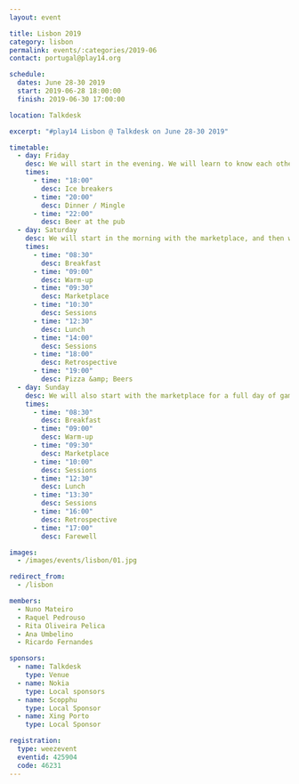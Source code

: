 ```yaml
---
layout: event

title: Lisbon 2019
category: lisbon
permalink: events/:categories/2019-06
contact: portugal@play14.org

schedule:
  dates: June 28-30 2019
  start: 2019-06-28 18:00:00
  finish: 2019-06-30 17:00:00

location: Talkdesk

excerpt: "#play14 Lisbon @ Talkdesk on June 28-30 2019"

timetable:
  - day: Friday
    desc: We will start in the evening. We will learn to know each other and share a nice dinner all together.
    times:
      - time: "18:00"
        desc: Ice breakers
      - time: "20:00"
        desc: Dinner / Mingle
      - time: "22:00"
        desc: Beer at the pub
  - day: Saturday
    desc: We will start in the morning with the marketplace, and then we will play games all day long.
    times:
      - time: "08:30"
        desc: Breakfast
      - time: "09:00"
        desc: Warm-up
      - time: "09:30"
        desc: Marketplace
      - time: "10:30"
        desc: Sessions
      - time: "12:30"
        desc: Lunch
      - time: "14:00"
        desc: Sessions
      - time: "18:00"
        desc: Retrospective
      - time: "19:00"
        desc: Pizza &amp; Beers
  - day: Sunday
    desc: We will also start with the marketplace for a full day of games. Whoever needs to catch a plane can leave earlier.
    times:
      - time: "08:30"
        desc: Breakfast
      - time: "09:00"
        desc: Warm-up
      - time: "09:30"
        desc: Marketplace
      - time: "10:00"
        desc: Sessions
      - time: "12:30"
        desc: Lunch
      - time: "13:30"
        desc: Sessions
      - time: "16:00"
        desc: Retrospective
      - time: "17:00"
        desc: Farewell

images:
  - /images/events/lisbon/01.jpg

redirect_from:
  - /lisbon

members:
  - Nuno Mateiro
  - Raquel Pedrouso
  - Rita Oliveira Pelica
  - Ana Umbelino
  - Ricardo Fernandes

sponsors:
  - name: Talkdesk
    type: Venue
  - name: Nokia
    type: Local sponsors
  - name: Scopphu
    type: Local Sponsor
  - name: Xing Porto
    type: Local Sponsor

registration:
  type: weezevent
  eventid: 425904
  code: 46231
---
```

